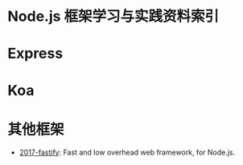 # Node.js 框架学习与实践资料索引

# Express

# Koa

# 其他框架
- [2017-fastify](https://github.com/fastify/fastify): Fast and low overhead web framework, for Node.js.